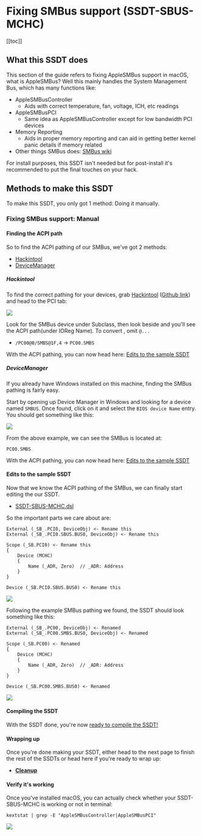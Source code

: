 # Fixing SMBus support (SSDT-SBUS-MCHC)

[[toc]]

## What this SSDT does

This section of the guide refers to fixing AppleSMBus support in macOS, what is AppleSMBus? Well this mainly handles the System Management Bus, which has many functions like:

* AppleSMBusController
  * Aids with correct temperature, fan, voltage, ICH, etc readings
* AppleSMBusPCI
  * Same idea as AppleSMBusController except for low bandwidth PCI devices
* Memory Reporting
  * Aids in proper memory reporting and can aid in getting better kernel panic details if memory related
* Other things SMBus does: [SMBus wiki](https://en.wikipedia.org/wiki/System_Management_Bus)

For install purposes, this SSDT isn't needed but for post-install it's recommended to put the final touches on your hack.

## Methods to make this SSDT

To make this SSDT, you only got 1 method: Doing it manually.

### Fixing SMBus support: Manual

#### Finding the ACPI path

So to find the ACPI pathing of our SMBus, we've got 2 methods:

* [Hackintool](#hackintool)
* [DeviceManager](#devicemanager)

##### Hackintool

To find the correct pathing for your devices, grab [Hackintool](https://www.tonymacx86.com/threads/release-hackintool-v3-x-x.254559/) ([Github link](https://github.com/headkaze/Hackintool)) and head to the PCI tab:

![](../images/Universal/smbus-md/pci.png)

Look for the SMBus device under Subclass, then look beside and you'll see the ACPI path(under IOReg Name). To convert , omit `@...`

* `/PC00@0/SMBS@1F,4` -> `PC00.SMBS`

With the ACPI pathing, you can now head here: [Edits to the sample SSDT](#edits-to-the-sample-ssdt)

##### DeviceManager

If you already have Windows installed on this machine, finding the SMBus pathing is fairly easy.

Start by opening up Device Manager in Windows and looking for a device named `SMBUS`. Once found, click on it and select the `BIOS device Name` entry. You should get something like this:

![](../images/Universal/smbus-md/smbus.png)

From the above example, we can see the SMBus is located at:

```
PC00.SMBS
```

With the ACPI pathing, you can now head here: [Edits to the sample SSDT](#edits-to-the-sample-ssdt)

#### Edits to the sample SSDT

Now that we know the ACPI pathing of the SMBus, we can finally start editing the our SSDT.

* [SSDT-SBUS-MCHC.dsl](https://github.com/acidanthera/OpenCorePkg/tree/master/Docs/AcpiSamples/Source/SSDT-SBUS-MCHC.dsl)

So the important parts we care about are:

```
External (_SB_.PCI0, DeviceObj) <- Rename this
External (_SB_.PCI0.SBUS.BUS0, DeviceObj) <- Rename this

Scope (_SB.PCI0) <- Rename this
{
    Device (MCHC)
    {
        Name (_ADR, Zero)  // _ADR: Address
    }
}

Device (_SB.PCI0.SBUS.BUS0) <- Rename this
```

![](../images/Universal/smbus-md/before-rename.png)

Following the example SMBus pathing we found, the SSDT should look something like this:

```
External (_SB_.PC00, DeviceObj) <- Renamed
External (_SB_.PC00.SMBS.BUS0, DeviceObj) <- Renamed

Scope (_SB.PC00) <- Renamed
{
    Device (MCHC)
    {
        Name (_ADR, Zero)  // _ADR: Address
    }
}

Device (_SB.PC00.SMBS.BUS0) <- Renamed
```

![](../images/Universal/smbus-md/after-rename.png)

#### Compiling the SSDT

 With the SSDT done, you're now [ready to compile the SSDT!](/compile.md)

#### Wrapping up

Once you're done making your SSDT, either head to the next page to finish the rest of the SSDTs or head here if you're ready to wrap up:

* [**Cleanup**](/cleanup.md)

#### Verify it's working

Once you've installed macOS, you can actually check whether your SSDT-SBUS-MCHC is working or not in terminal:

```
kextstat | grep -E "AppleSMBusController|AppleSMBusPCI"
```

![](../images/Universal/smbus-md/verify.png)

